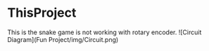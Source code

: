 # ThisProject
This is the snake game is not working with rotary encoder.
![Circuit Diagram](Fun Project/img/Circuit.png)